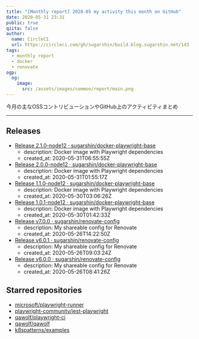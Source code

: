 ```yaml
---
title: "[Monthly report] 2020-05 my activity this month on GitHub"
date: 2020-05-31 23:31
public: true
qiita: false
author:
  name: CircleCI
  url: https://circleci.com/gh/sugarshin/build.blog.sugarshin.net/143
tags:
  - monthly report
  - docker
  - renovate
ogp:
  og:
    image:
      src: /assets/images/common/report/main.png
---
```


今月の主なOSSコントリビューションやGitHub上のアクティビティまとめ

***

## Releases

- [Release 2.1.0-node12 · sugarshin/docker-playwright-base](https://github.com/sugarshin/docker-playwright-base/releases/tag/2.1.0-node12)
  - description: Docker image with Playwright dependencies
  - created_at: 2020-05-31T06:55:55Z
- [Release 2.0.0-node12 · sugarshin/docker-playwright-base](https://github.com/sugarshin/docker-playwright-base/releases/tag/2.0.0-node12)
  - description: Docker image with Playwright dependencies
  - created_at: 2020-05-31T01:55:17Z
- [Release 1.1.0-node12 · sugarshin/docker-playwright-base](https://github.com/sugarshin/docker-playwright-base/releases/tag/1.1.0-node12)
  - description: Docker image with Playwright dependencies
  - created_at: 2020-05-30T03:06:26Z
- [Release 1.0.1-node12 · sugarshin/docker-playwright-base](https://github.com/sugarshin/docker-playwright-base/releases/tag/1.0.1-node12)
  - description: Docker image with Playwright dependencies
  - created_at: 2020-05-30T01:42:33Z
- [Release v7.0.0 · sugarshin/renovate-config](https://github.com/sugarshin/renovate-config/releases/tag/v7.0.0)
  - description: My shareable config for Renovate
  - created_at: 2020-05-26T14:22:50Z
- [Release v6.0.1 · sugarshin/renovate-config](https://github.com/sugarshin/renovate-config/releases/tag/v6.0.1)
  - description: My shareable config for Renovate
  - created_at: 2020-05-26T09:03:24Z
- [Release v6.0.0 · sugarshin/renovate-config](https://github.com/sugarshin/renovate-config/releases/tag/v6.0.0)
  - description: My shareable config for Renovate
  - created_at: 2020-05-26T08:41:26Z

## Starred repositories

- [microsoft/playwright-runner](https://github.com/microsoft/playwright-runner)
- [playwright-community/jest-playwright](https://github.com/playwright-community/jest-playwright)
- [qawolf/playwright-ci](https://github.com/qawolf/playwright-ci)
- [qawolf/qawolf](https://github.com/qawolf/qawolf)
- [k8spatterns/examples](https://github.com/k8spatterns/examples)
